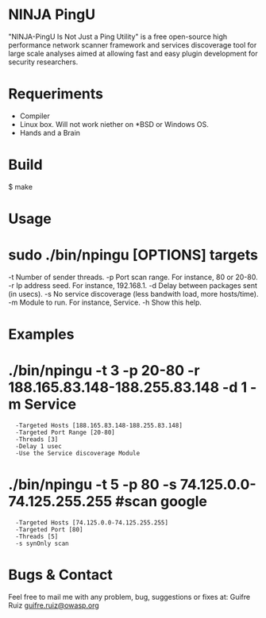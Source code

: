 NINJA PingU
===========
"NINJA-PingU Is Not Just a Ping Utility" is a free open-source high performance network scanner framework and services discoverage tool for large scale  analyses aimed at allowing fast and easy plugin development for security researchers.


Requeriments
============

 - Compiler
 - Linux box. Will not work niether on *BSD or Windows OS.
 - Hands and a Brain


Build
=====

$ make


Usage
=====

 #  sudo ./bin/npingu [OPTIONS] targets

 -t	Number of sender threads.
 -p	Port scan range. For instance, 80 or 20-80.
 -r	Ip address seed. For instance, 192.168.1.
 -d	Delay between packages sent (in usecs).
 -s	No service discoverage (less bandwith load, more hosts/time).
 -m	Module to run. For instance, Service.
 -h	Show this help.


Examples
========

   # ./bin/npingu -t 3 -p 20-80 -r 188.165.83.148-188.255.83.148 -d 1 -m Service

      -Targeted Hosts [188.165.83.148-188.255.83.148]
      -Targeted Port Range [20-80]
      -Threads [3]
      -Delay 1 usec
      -Use the Service discoverage Module


   #  ./bin/npingu -t 5 -p 80 -s 74.125.0.0-74.125.255.255 #scan google

      -Targeted Hosts [74.125.0.0-74.125.255.255]
      -Targeted Port [80]
      -Threads [5]
      -s synOnly scan


Bugs & Contact
==============

Feel free to mail me with any problem, bug, suggestions or fixes at:
Guifre Ruiz <guifre.ruiz@owasp.org>


